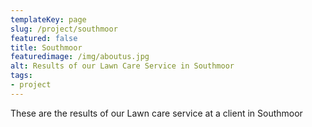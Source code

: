 ```yaml
---
templateKey: page
slug: /project/southmoor
featured: false
title: Southmoor
featuredimage: /img/aboutus.jpg
alt: Results of our Lawn Care Service in Southmoor
tags:
- project
---
```

These are the results of our Lawn care service at a client in Southmoor


